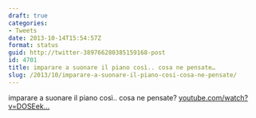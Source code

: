 ```yaml
---
draft: true
categories:
- Tweets
date: 2013-10-14T15:54:57Z
format: status
guid: http://twitter-389766280385159168-post
id: 4701
title: imparare a suonare il piano così.. cosa ne pensate…
slug: /2013/10/imparare-a-suonare-il-piano-cosi-cosa-ne-pensate/
---
```


imparare a suonare il piano così.. cosa ne pensate? [youtube.com/watch?v=DOSEek…](http://www.youtube.com/watch?v=DOSEekGuq0w)